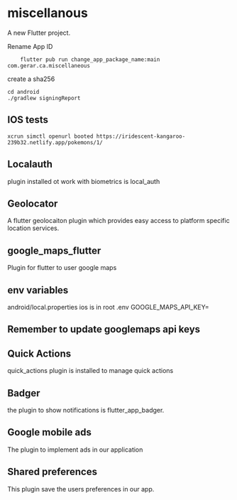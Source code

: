 # miscellanous

A new Flutter project.

Rename App ID
```
    flutter pub run change_app_package_name:main com.gerar.ca.miscellaneous

```


create a sha256
```
cd android
./gradlew signingReport

```

## IOS tests

```
xcrun simctl openurl booted https://iridescent-kangaroo-239b32.netlify.app/pokemons/1/

```


## Localauth

plugin installed ot work with biometrics is local_auth

## Geolocator

A flutter geolocaiton plugin which provides easy access to platform specific location services.

## google_maps_flutter

Plugin for flutter to user google maps


## env variables

android/local.properties
ios is in root .env GOOGLE_MAPS_API_KEY=

## Remember to update googlemaps api keys

## Quick Actions

quick_actions plugin is installed to manage quick actions

## Badger

the plugin to show notifications is flutter_app_badger.


## Google mobile ads
The plugin to implement ads in our application

## Shared preferences
This plugin save the users preferences in our app.
